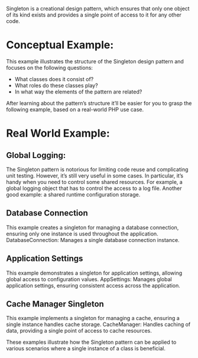 Singleton is a creational design pattern, which ensures that only one object of its kind exists and provides a single point of access to it for any other code.

# Conceptual Example:
This example illustrates the structure of the Singleton design pattern and focuses on the following questions:
* What classes does it consist of?
* What roles do these classes play?
* In what way the elements of the pattern are related?

After learning about the pattern’s structure it’ll be easier for you to grasp the following example, based on a real-world PHP use case.

# Real World Example:
## Global Logging:
The Singleton pattern is notorious for limiting code reuse and complicating unit testing. However, it’s still very useful in some cases. In particular, it’s handy when you need to control some shared resources. For example, a global logging object that has to control the access to a log file. Another good example: a shared runtime configuration storage.

## Database Connection
This example creates a singleton for managing a database connection, ensuring only one instance is used throughout the application.
DatabaseConnection: Manages a single database connection instance.

## Application Settings
This example demonstrates a singleton for application settings, allowing global access to configuration values.
AppSettings: Manages global application settings, ensuring consistent access across the application.

## Cache Manager Singleton
This example implements a singleton for managing a cache, ensuring a single instance handles cache storage.
CacheManager: Handles caching of data, providing a single point of access to cache resources.

These examples illustrate how the Singleton pattern can be applied to various scenarios where a single instance of a class is beneficial.